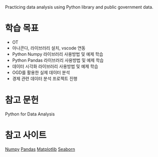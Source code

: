 Practicing data analysis using Python library and public government data.


# 학습 목표

- OT
- 아나콘다, 라이브러리 설치, vscode 연동
- Python Numpy 라이브러리 사용방법 및 예제 학습
- Python Pandas 라이브러리 사용방법 및 예제 학습
- 데이터 시각화 라이브러리 사용방법 및 예제 학습
- OGD를 활용한 실제 데이터 분석
- 경제 관련 데이터 분석 프로젝트 진행


# 참고 문헌 
Python for Data Analysis

# 참고 사이트 

[Numpy](https://numpy.org/doc/stable/user/quickstart.html)
[Pandas](https://pandas.pydata.org/docs/user_guide/index.html)
[Matplotlib](https://matplotlib.org/stable/users/index)
[Seaborn](https://seaborn.pydata.org/tutorial.html)

